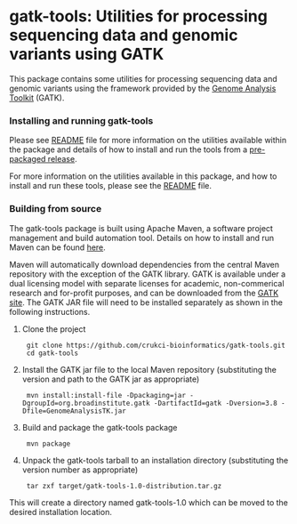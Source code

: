gatk-tools: Utilities for processing sequencing data and genomic variants using GATK
====================================================================================

This package contains some utilities for processing sequencing data and genomic
variants using the framework provided by the
[Genome Analysis Toolkit](http://www.broadinstitute.org/gatk) (GATK). 

### Installing and running gatk-tools

Please see [README](docs/README) file for more information on the utilities available
within the package and details of how to install and run the tools from a
[pre-packaged release](https://github.com/crukci-bioinformatics/gatk-tools/releases).

For more information on the utilities available in this package, and how to
install and run these tools, please see the [README](docs/README) file.

### Building from source

The gatk-tools package is built using Apache Maven, a software project
management and build automation tool. Details on how to install and run Maven
can be found [here](http://maven.apache.org).

Maven will automatically download dependencies from the central Maven repository
with the exception of the GATK library. GATK is available under a dual licensing
model with separate licenses for academic, non-commerical research and
for-profit purposes, and can be downloaded from the
[GATK site](http://www.broadinstitute.org/gatk). The GATK JAR file will need to
be installed separately as shown in the following instructions.

1. Clone the project

        git clone https://github.com/crukci-bioinformatics/gatk-tools.git
        cd gatk-tools

2. Install the GATK jar file to the local Maven repository (substituting the
version and path to the GATK jar as appropriate)

        mvn install:install-file -Dpackaging=jar -DgroupId=org.broadinstitute.gatk -DartifactId=gatk -Dversion=3.8 -Dfile=GenomeAnalysisTK.jar

3. Build and package the gatk-tools package

        mvn package

4. Unpack the gatk-tools tarball to an installation directory (substituting the
version number as appropriate)

        tar zxf target/gatk-tools-1.0-distribution.tar.gz

This will create a directory named gatk-tools-1.0 which can be moved to the
desired installation location.

